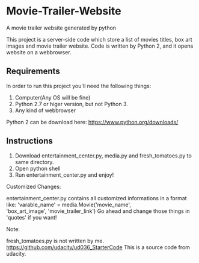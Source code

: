 # Movie-Trailer-Website
A movie trailer website generated by python

This project is a server-side code which store a list of movies titles, box art images and movie trailer website.
Code is written by Python 2, and it opens website on a webbrowser.

## Requirements

In order to run this project you'll need the following things:

1. Computer(Any OS will be fine)
2. Python 2.7 or higer version, but not Python 3.
3. Any kind of webbrowser

Python 2 can be download here: https://www.python.org/downloads/

## Instructions

1. Download entertainment_center.py, media.py and fresh_tomatoes.py to same directory.
2. Open python shell
3. Run entertainment_center.py and enjoy!

Customized Changes:

entertainment_center.py contains all customized informations in a format like:
'varable_name' = media.Movie('movie_name',
                             'box_art_image',
                             'movie_trailer_link')
Go ahead and change those things in 'quotes' if you want!

Note: 

fresh_tomatoes.py is not written by me.
https://github.com/udacity/ud036_StarterCode
This is a source code from udacity.
